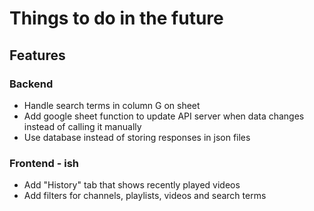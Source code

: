 # Things to do in the future

## Features

### Backend

- Handle search terms in column G on sheet
- Add google sheet function to update API server when data changes instead of calling it manually
- Use database instead of storing responses in json files

### Frontend - ish

- Add "History" tab that shows recently played videos
- Add filters for channels, playlists, videos and search terms

